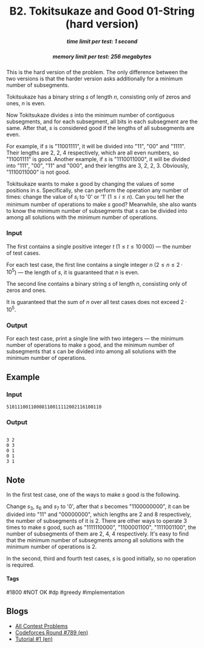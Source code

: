 <h1 style='text-align: center;'> B2. Tokitsukaze and Good 01-String (hard version)</h1>

<h5 style='text-align: center;'>time limit per test: 1 second</h5>
<h5 style='text-align: center;'>memory limit per test: 256 megabytes</h5>

This is the hard version of the problem. The only difference between the two versions is that the harder version asks additionally for a minimum number of subsegments.

Tokitsukaze has a binary string $s$ of length $n$, consisting only of zeros and ones, $n$ is even.

Now Tokitsukaze divides $s$ into the minimum number of contiguous subsegments, and for each subsegment, all bits in each subsegment are the same. After that, $s$ is considered good if the lengths of all subsegments are even.

For example, if $s$ is "11001111", it will be divided into "11", "00" and "1111". Their lengths are $2$, $2$, $4$ respectively, which are all even numbers, so "11001111" is good. Another example, if $s$ is "1110011000", it will be divided into "111", "00", "11" and "000", and their lengths are $3$, $2$, $2$, $3$. Obviously, "1110011000" is not good.

Tokitsukaze wants to make $s$ good by changing the values of some positions in $s$. Specifically, she can perform the operation any number of times: change the value of $s_i$ to '0' or '1' ($1 \leq i \leq n$). Can you tell her the minimum number of operations to make $s$ good? Meanwhile, she also wants to know the minimum number of subsegments that $s$ can be divided into among all solutions with the minimum number of operations.

### Input

The first contains a single positive integer $t$ ($1 \leq t \leq 10\,000$) — the number of test cases.

For each test case, the first line contains a single integer $n$ ($2 \leq n \leq 2 \cdot 10^5$) — the length of $s$, it is guaranteed that $n$ is even.

The second line contains a binary string $s$ of length $n$, consisting only of zeros and ones.

It is guaranteed that the sum of $n$ over all test cases does not exceed $2 \cdot 10^5$.

### Output

For each test case, print a single line with two integers — the minimum number of operations to make $s$ good, and the minimum number of subsegments that $s$ can be divided into among all solutions with the minimum number of operations.

## Example

### Input


```text
51011100110008110011112002116100110
```
### Output

```text

3 2
0 3
0 1
0 1
3 1

```
## Note

In the first test case, one of the ways to make $s$ good is the following.

Change $s_3$, $s_6$ and $s_7$ to '0', after that $s$ becomes "1100000000", it can be divided into "11" and "00000000", which lengths are $2$ and $8$ respectively, the number of subsegments of it is $2$. There are other ways to operate $3$ times to make $s$ good, such as "1111110000", "1100001100", "1111001100", the number of subsegments of them are $2$, $4$, $4$ respectively. It's easy to find that the minimum number of subsegments among all solutions with the minimum number of operations is $2$.

In the second, third and fourth test cases, $s$ is good initially, so no operation is required.



#### Tags 

#1800 #NOT OK #dp #greedy #implementation 

## Blogs
- [All Contest Problems](../Codeforces_Round_789_(Div._2).md)
- [Codeforces Round #789 (en)](../blogs/Codeforces_Round_789_(en).md)
- [Tutorial #1 (en)](../blogs/Tutorial_1_(en).md)
